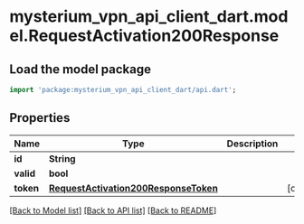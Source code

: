 # mysterium_vpn_api_client_dart.model.RequestActivation200Response

## Load the model package
```dart
import 'package:mysterium_vpn_api_client_dart/api.dart';
```

## Properties
Name | Type | Description | Notes
------------ | ------------- | ------------- | -------------
**id** | **String** |  | 
**valid** | **bool** |  | 
**token** | [**RequestActivation200ResponseToken**](RequestActivation200ResponseToken.md) |  | [optional] 

[[Back to Model list]](../README.md#documentation-for-models) [[Back to API list]](../README.md#documentation-for-api-endpoints) [[Back to README]](../README.md)


